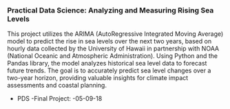 ### Practical Data Science: Analyzing and Measuring Rising Sea Levels

This project utilizes the ARIMA (AutoRegressive Integrated Moving Average) model to predict the rise in sea levels over the next two years, based on hourly data collected by the University of Hawaii in partnership with NOAA (National Oceanic and Atmospheric Administration). Using Python and the Pandas library, the model analyzes historical sea level data to forecast future trends. The goal is to accurately predict sea level changes over a two-year horizon, providing valuable insights for climate impact assessments and coastal planning.



* PDS -Final  Project: -05-09-18


